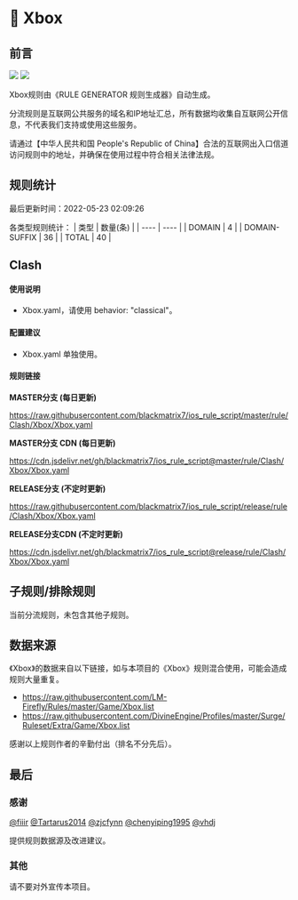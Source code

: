 # 🧸 Xbox

## 前言

![](https://shields.io/badge/-移除重复规则-ff69b4) ![](https://shields.io/badge/-IP--CIDR(6)合并-blueviolet) 

Xbox规则由《RULE GENERATOR 规则生成器》自动生成。

分流规则是互联网公共服务的域名和IP地址汇总，所有数据均收集自互联网公开信息，不代表我们支持或使用这些服务。

请通过【中华人民共和国 People's Republic of China】合法的互联网出入口信道访问规则中的地址，并确保在使用过程中符合相关法律法规。

## 规则统计

最后更新时间：2022-05-23 02:09:26

各类型规则统计：
| 类型 | 数量(条)  | 
| ---- | ----  |
| DOMAIN | 4  | 
| DOMAIN-SUFFIX | 36  | 
| TOTAL | 40  | 


## Clash 

#### 使用说明
- Xbox.yaml，请使用 behavior: "classical"。

#### 配置建议
- Xbox.yaml 单独使用。

#### 规则链接
**MASTER分支 (每日更新)**

https://raw.githubusercontent.com/blackmatrix7/ios_rule_script/master/rule/Clash/Xbox/Xbox.yaml

**MASTER分支 CDN (每日更新)**

https://cdn.jsdelivr.net/gh/blackmatrix7/ios_rule_script@master/rule/Clash/Xbox/Xbox.yaml

**RELEASE分支 (不定时更新)**

https://raw.githubusercontent.com/blackmatrix7/ios_rule_script/release/rule/Clash/Xbox/Xbox.yaml

**RELEASE分支CDN (不定时更新)**

https://cdn.jsdelivr.net/gh/blackmatrix7/ios_rule_script@release/rule/Clash/Xbox/Xbox.yaml

## 子规则/排除规则


当前分流规则，未包含其他子规则。

## 数据来源

《Xbox》的数据来自以下链接，如与本项目的《Xbox》规则混合使用，可能会造成规则大量重复。

- https://raw.githubusercontent.com/LM-Firefly/Rules/master/Game/Xbox.list
- https://raw.githubusercontent.com/DivineEngine/Profiles/master/Surge/Ruleset/Extra/Game/Xbox.list


感谢以上规则作者的辛勤付出（排名不分先后）。

## 最后

### 感谢

[@fiiir](https://github.com/fiiir) [@Tartarus2014](https://github.com/Tartarus2014) [@zjcfynn](https://github.com/zjcfynn) [@chenyiping1995](https://github.com/chenyiping1995) [@vhdj](https://github.com/vhdj)

提供规则数据源及改进建议。

### 其他

请不要对外宣传本项目。